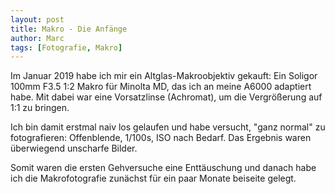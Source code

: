 ```yaml
---
layout: post
title: Makro - Die Anfänge
author: Marc
tags: [Fotografie, Makro]
---
```


Im Januar 2019 habe ich mir ein Altglas-Makroobjektiv gekauft: Ein Soligor 100mm F3.5 1:2 Makro für Minolta MD, das ich an meine A6000 adaptiert habe. Mit dabei war eine Vorsatzlinse (Achromat), um die Vergrößerung auf 1:1 zu bringen.

Ich bin damit erstmal naiv los gelaufen und habe versucht, "ganz normal" zu fotografieren: Offenblende, 1/100s, ISO nach Bedarf. Das Ergebnis waren überwiegend unscharfe Bilder.

Somit waren die ersten Gehversuche eine Enttäuschung und danach habe ich die Makrofotografie zunächst für ein paar Monate beiseite gelegt.
